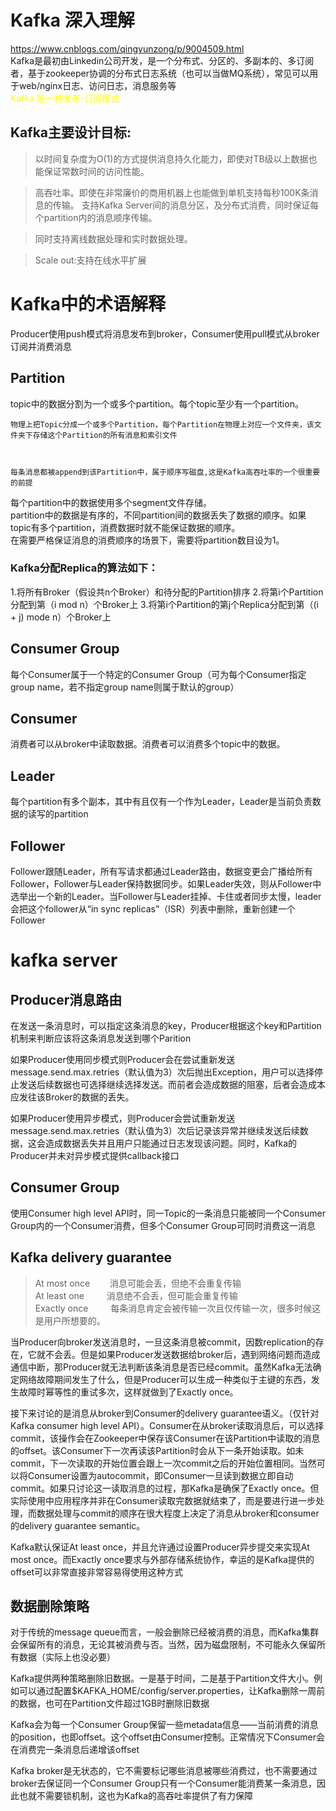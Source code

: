 # Kafka 深入理解
https://www.cnblogs.com/qingyunzong/p/9004509.html  
Kafka是最初由Linkedin公司开发，是一个分布式、分区的、多副本的、多订阅者，基于zookeeper协调的分布式日志系统（也可以当做MQ系统），常见可以用于web/nginx日志、访问日志，消息服务等  
<font color='yellow'>
Kafka 是一种发布-订阅模式
</font>


##  Kafka主要设计目标:  
> 以时间复杂度为O(1)的方式提供消息持久化能力，即使对TB级以上数据也能保证常数时间的访问性能。  

> 高吞吐率。即使在非常廉价的商用机器上也能做到单机支持每秒100K条消息的传输。
支持Kafka Server间的消息分区，及分布式消费，同时保证每个partition内的消息顺序传输。  

> 同时支持离线数据处理和实时数据处理。  

> Scale out:支持在线水平扩展

# Kafka中的术语解释
Producer使用push模式将消息发布到broker，Consumer使用pull模式从broker订阅并消费消息

## Partition
topic中的数据分割为一个或多个partition。每个topic至少有一个partition。  
<code> 
物理上把Topic分成一个或多个Partition，每个Partition在物理上对应一个文件夹，该文件夹下存储这个Partition的所有消息和索引文件

每条消息都被append到该Partition中，属于顺序写磁盘,这是Kafka高吞吐率的一个很重要的前提
</code>   

每个partition中的数据使用多个segment文件存储。  
partition中的数据是有序的，不同partition间的数据丢失了数据的顺序。如果topic有多个partition，消费数据时就不能保证数据的顺序。  
在需要严格保证消息的消费顺序的场景下，需要将partition数目设为1。

### Kafka分配Replica的算法如下：
1.将所有Broker（假设共n个Broker）和待分配的Partition排序
2.将第i个Partition分配到第（i mod n）个Broker上
3.将第i个Partition的第j个Replica分配到第（(i + j) mode n）个Broker上

## Consumer Group
每个Consumer属于一个特定的Consumer Group（可为每个Consumer指定group name，若不指定group name则属于默认的group）

## Consumer
消费者可以从broker中读取数据。消费者可以消费多个topic中的数据。

## Leader
每个partition有多个副本，其中有且仅有一个作为Leader，Leader是当前负责数据的读写的partition

## Follower
Follower跟随Leader，所有写请求都通过Leader路由，数据变更会广播给所有Follower，Follower与Leader保持数据同步。如果Leader失效，则从Follower中选举出一个新的Leader。当Follower与Leader挂掉、卡住或者同步太慢，leader会把这个follower从“in sync replicas”（ISR）列表中删除，重新创建一个Follower

# kafka server 

## Producer消息路由
在发送一条消息时，可以指定这条消息的key，Producer根据这个key和Partition机制来判断应该将这条消息发送到哪个Parition

如果Producer使用同步模式则Producer会在尝试重新发送message.send.max.retries（默认值为3）次后抛出Exception，用户可以选择停止发送后续数据也可选择继续选择发送。而前者会造成数据的阻塞，后者会造成本应发往该Broker的数据的丢失。

如果Producer使用异步模式，则Producer会尝试重新发送message.send.max.retries（默认值为3）次后记录该异常并继续发送后续数据，这会造成数据丢失并且用户只能通过日志发现该问题。同时，Kafka的Producer并未对异步模式提供callback接口

## Consumer Group
使用Consumer high level API时，同一Topic的一条消息只能被同一个Consumer Group内的一个Consumer消费，但多个Consumer Group可同时消费这一消息

## Kafka delivery guarantee
> At most once 　　消息可能会丢，但绝不会重复传输  
At least one 　　  消息绝不会丢，但可能会重复传输  
Exactly once 　　 每条消息肯定会被传输一次且仅传输一次，很多时候这是用户所想要的。  

当Producer向broker发送消息时，一旦这条消息被commit，因数replication的存在，它就不会丢。但是如果Producer发送数据给broker后，遇到网络问题而造成通信中断，那Producer就无法判断该条消息是否已经commit。虽然Kafka无法确定网络故障期间发生了什么，但是Producer可以生成一种类似于主键的东西，发生故障时幂等性的重试多次，这样就做到了Exactly once。

接下来讨论的是消息从broker到Consumer的delivery guarantee语义。（仅针对Kafka consumer high level API）。Consumer在从broker读取消息后，可以选择commit，该操作会在Zookeeper中保存该Consumer在该Partition中读取的消息的offset。该Consumer下一次再读该Partition时会从下一条开始读取。如未commit，下一次读取的开始位置会跟上一次commit之后的开始位置相同。当然可以将Consumer设置为autocommit，即Consumer一旦读到数据立即自动commit。如果只讨论这一读取消息的过程，那Kafka是确保了Exactly once。但实际使用中应用程序并非在Consumer读取完数据就结束了，而是要进行进一步处理，而数据处理与commit的顺序在很大程度上决定了消息从broker和consumer的delivery guarantee semantic。

Kafka默认保证At least once，并且允许通过设置Producer异步提交来实现At most once。而Exactly once要求与外部存储系统协作，幸运的是Kafka提供的offset可以非常直接非常容易得使用这种方式

## 数据删除策略
对于传统的message queue而言，一般会删除已经被消费的消息，而Kafka集群会保留所有的消息，无论其被消费与否。当然，因为磁盘限制，不可能永久保留所有数据（实际上也没必要）

Kafka提供两种策略删除旧数据。一是基于时间，二是基于Partition文件大小。例如可以通过配置$KAFKA_HOME/config/server.properties，让Kafka删除一周前的数据，也可在Partition文件超过1GB时删除旧数据

Kafka会为每一个Consumer Group保留一些metadata信息——当前消费的消息的position，也即offset。这个offset由Consumer控制。正常情况下Consumer会在消费完一条消息后递增该offset

Kafka broker是无状态的，它不需要标记哪些消息被哪些消费过，也不需要通过broker去保证同一个Consumer Group只有一个Consumer能消费某一条消息，因此也就不需要锁机制，这也为Kafka的高吞吐率提供了有力保障
